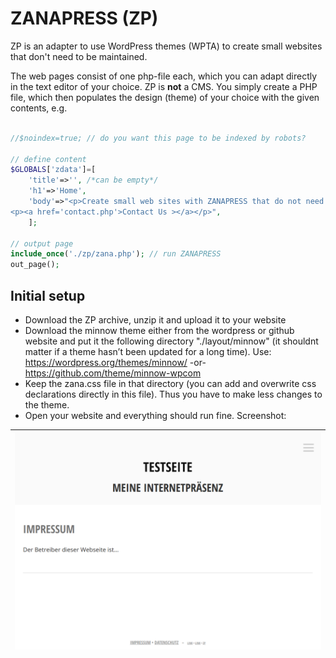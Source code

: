 # ZANAPRESS (ZP)
ZP is an adapter to use WordPress themes (WPTA) to create small websites that don't need to be maintained.

The web pages consist of one php-file each, which you can adapt directly in the text editor of your choice. ZP is **not** a CMS. You simply create a PHP file, which then populates the design (theme) of your choice with the given contents, e.g.

```php

//$noindex=true; // do you want this page to be indexed by robots?

// define content
$GLOBALS['zdata']=[
    'title'=>'', /*can be empty*/ 
    'h1'=>'Home', 
    'body'=>"<p>Create small web sites with ZANAPRESS that do not need to be maintained.</p>
<p><a href='contact.php'>Contact Us ></a></p>",
    ];

// output page
include_once('./zp/zana.php'); // run ZANAPRESS
out_page(); 
```
## Initial setup

- Download the ZP archive, unzip it and upload it to your website
- Download the minnow theme either from the wordpress or github website and put it the following directory "./layout/minnow" (it shouldnt matter if a theme hasn’t been updated for a long time). Use: https://wordpress.org/themes/minnow/ -or- https://github.com/theme/minnow-wpcom
- Keep the zana.css file in that directory (you can add and overwrite css declarations directly in this file). Thus you have to make less changes to the theme.
- Open your website and everything should run fine. Screenshot:

| ![Screenshot](https://raw.githubusercontent.com/SirDagen/zp-wpta/main/img/screenshot_minnow.png)
| ------ |
